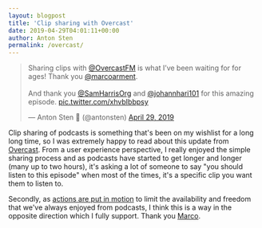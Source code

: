 ```yaml
---
layout: blogpost
title: 'Clip sharing with Overcast'
date: 2019-04-29T04:01:11+00:00
author: Anton Sten
permalink: /overcast/
---
```


<blockquote class="twitter-tweet"><p lang="en" dir="ltr">Sharing clips with ⁦<a href="https://twitter.com/OvercastFM?ref_src=twsrc%5Etfw">@OvercastFM</a>⁩ is what I’ve been waiting for for ages! Thank you ⁦<a href="https://twitter.com/marcoarment?ref_src=twsrc%5Etfw">@marcoarment</a>⁩. <br><br>And thank you ⁦<a href="https://twitter.com/SamHarrisOrg?ref_src=twsrc%5Etfw">@SamHarrisOrg</a>⁩ and ⁦<a href="https://twitter.com/johannhari101?ref_src=twsrc%5Etfw">@johannhari101</a>⁩ for this amazing episode. <a href="https://t.co/xhvbIbbpsy">pic.twitter.com/xhvbIbbpsy</a></p>&mdash; Anton Sten 🐶 (@antonsten) <a href="https://twitter.com/antonsten/status/1122767294726328320?ref_src=twsrc%5Etfw">April 29, 2019</a></blockquote> <script async src="https://platform.twitter.com/widgets.js" charset="utf-8"></script>

Clip sharing of podcasts is something that's been on my wishlist for a long long time, so I was extremely happy to read about this update from [Overcast](https://marco.org/2019/04/27/overcast-clip-sharing). From a user experience perspective, I really enjoyed the simple sharing process and as podcasts have started to get longer and longer (many up to two hours), it's asking a lot of someone to say "you should listen to this episode" when most of the times, it's a specific clip you want them to listen to.

Secondly, as [actions are put in motion](https://www.theverge.com/2019/4/22/18510897/luminary-podcast-app-launch-the-daily-gimlet-media-spotify) to limit the availability and freedom that we've always enjoyed from podcasts, I think this is a way in the opposite direction which I fully support. Thank you [Marco](https://marco.org). 
